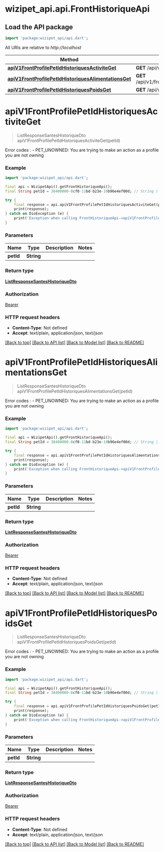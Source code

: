 # wizipet_api.api.FrontHistoriqueApi

## Load the API package
```dart
import 'package:wizipet_api/api.dart';
```

All URIs are relative to *http://localhost*

Method | HTTP request | Description
------------- | ------------- | -------------
[**apiV1FrontProfilePetIdHistoriquesActiviteGet**](FrontHistoriqueApi.md#apiv1frontprofilepetidhistoriquesactiviteget) | **GET** /api/v1/front/profile/{pet_id}/historiques/activite | 
[**apiV1FrontProfilePetIdHistoriquesAlimentationsGet**](FrontHistoriqueApi.md#apiv1frontprofilepetidhistoriquesalimentationsget) | **GET** /api/v1/front/profile/{pet_id}/historiques/alimentations | 
[**apiV1FrontProfilePetIdHistoriquesPoidsGet**](FrontHistoriqueApi.md#apiv1frontprofilepetidhistoriquespoidsget) | **GET** /api/v1/front/profile/{pet_id}/historiques/poids | 


# **apiV1FrontProfilePetIdHistoriquesActiviteGet**
> ListResponseSantesHistoriqueDto apiV1FrontProfilePetIdHistoriquesActiviteGet(petId)



Error codes :    - PET_UNOWNED: You are trying to make an action as a profile you are not owning

### Example
```dart
import 'package:wizipet_api/api.dart';

final api = WizipetApi().getFrontHistoriqueApi();
final String petId = 38400000-8cf0-11bd-b23e-10b96e4ef00d; // String | 

try {
    final response = api.apiV1FrontProfilePetIdHistoriquesActiviteGet(petId);
    print(response);
} catch on DioException (e) {
    print('Exception when calling FrontHistoriqueApi->apiV1FrontProfilePetIdHistoriquesActiviteGet: $e\n');
}
```

### Parameters

Name | Type | Description  | Notes
------------- | ------------- | ------------- | -------------
 **petId** | **String**|  | 

### Return type

[**ListResponseSantesHistoriqueDto**](ListResponseSantesHistoriqueDto.md)

### Authorization

[Bearer](../README.md#Bearer)

### HTTP request headers

 - **Content-Type**: Not defined
 - **Accept**: text/plain, application/json, text/json

[[Back to top]](#) [[Back to API list]](../README.md#documentation-for-api-endpoints) [[Back to Model list]](../README.md#documentation-for-models) [[Back to README]](../README.md)

# **apiV1FrontProfilePetIdHistoriquesAlimentationsGet**
> ListResponseSantesHistoriqueDto apiV1FrontProfilePetIdHistoriquesAlimentationsGet(petId)



Error codes :    - PET_UNOWNED: You are trying to make an action as a profile you are not owning

### Example
```dart
import 'package:wizipet_api/api.dart';

final api = WizipetApi().getFrontHistoriqueApi();
final String petId = 38400000-8cf0-11bd-b23e-10b96e4ef00d; // String | 

try {
    final response = api.apiV1FrontProfilePetIdHistoriquesAlimentationsGet(petId);
    print(response);
} catch on DioException (e) {
    print('Exception when calling FrontHistoriqueApi->apiV1FrontProfilePetIdHistoriquesAlimentationsGet: $e\n');
}
```

### Parameters

Name | Type | Description  | Notes
------------- | ------------- | ------------- | -------------
 **petId** | **String**|  | 

### Return type

[**ListResponseSantesHistoriqueDto**](ListResponseSantesHistoriqueDto.md)

### Authorization

[Bearer](../README.md#Bearer)

### HTTP request headers

 - **Content-Type**: Not defined
 - **Accept**: text/plain, application/json, text/json

[[Back to top]](#) [[Back to API list]](../README.md#documentation-for-api-endpoints) [[Back to Model list]](../README.md#documentation-for-models) [[Back to README]](../README.md)

# **apiV1FrontProfilePetIdHistoriquesPoidsGet**
> ListResponseSantesHistoriqueDto apiV1FrontProfilePetIdHistoriquesPoidsGet(petId)



Error codes :    - PET_UNOWNED: You are trying to make an action as a profile you are not owning

### Example
```dart
import 'package:wizipet_api/api.dart';

final api = WizipetApi().getFrontHistoriqueApi();
final String petId = 38400000-8cf0-11bd-b23e-10b96e4ef00d; // String | 

try {
    final response = api.apiV1FrontProfilePetIdHistoriquesPoidsGet(petId);
    print(response);
} catch on DioException (e) {
    print('Exception when calling FrontHistoriqueApi->apiV1FrontProfilePetIdHistoriquesPoidsGet: $e\n');
}
```

### Parameters

Name | Type | Description  | Notes
------------- | ------------- | ------------- | -------------
 **petId** | **String**|  | 

### Return type

[**ListResponseSantesHistoriqueDto**](ListResponseSantesHistoriqueDto.md)

### Authorization

[Bearer](../README.md#Bearer)

### HTTP request headers

 - **Content-Type**: Not defined
 - **Accept**: text/plain, application/json, text/json

[[Back to top]](#) [[Back to API list]](../README.md#documentation-for-api-endpoints) [[Back to Model list]](../README.md#documentation-for-models) [[Back to README]](../README.md)

